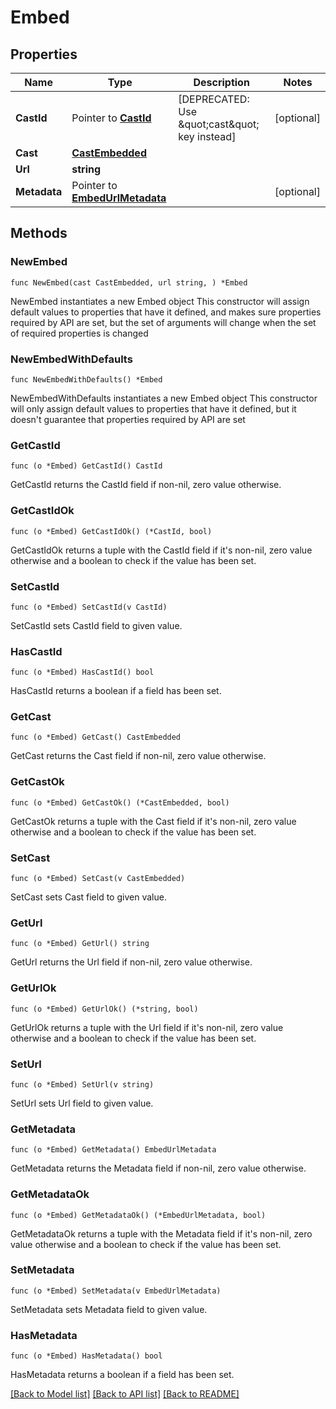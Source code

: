 # Embed

## Properties

Name | Type | Description | Notes
------------ | ------------- | ------------- | -------------
**CastId** | Pointer to [**CastId**](CastId.md) | [DEPRECATED: Use \&quot;cast\&quot; key instead] | [optional] 
**Cast** | [**CastEmbedded**](CastEmbedded.md) |  | 
**Url** | **string** |  | 
**Metadata** | Pointer to [**EmbedUrlMetadata**](EmbedUrlMetadata.md) |  | [optional] 

## Methods

### NewEmbed

`func NewEmbed(cast CastEmbedded, url string, ) *Embed`

NewEmbed instantiates a new Embed object
This constructor will assign default values to properties that have it defined,
and makes sure properties required by API are set, but the set of arguments
will change when the set of required properties is changed

### NewEmbedWithDefaults

`func NewEmbedWithDefaults() *Embed`

NewEmbedWithDefaults instantiates a new Embed object
This constructor will only assign default values to properties that have it defined,
but it doesn't guarantee that properties required by API are set

### GetCastId

`func (o *Embed) GetCastId() CastId`

GetCastId returns the CastId field if non-nil, zero value otherwise.

### GetCastIdOk

`func (o *Embed) GetCastIdOk() (*CastId, bool)`

GetCastIdOk returns a tuple with the CastId field if it's non-nil, zero value otherwise
and a boolean to check if the value has been set.

### SetCastId

`func (o *Embed) SetCastId(v CastId)`

SetCastId sets CastId field to given value.

### HasCastId

`func (o *Embed) HasCastId() bool`

HasCastId returns a boolean if a field has been set.

### GetCast

`func (o *Embed) GetCast() CastEmbedded`

GetCast returns the Cast field if non-nil, zero value otherwise.

### GetCastOk

`func (o *Embed) GetCastOk() (*CastEmbedded, bool)`

GetCastOk returns a tuple with the Cast field if it's non-nil, zero value otherwise
and a boolean to check if the value has been set.

### SetCast

`func (o *Embed) SetCast(v CastEmbedded)`

SetCast sets Cast field to given value.


### GetUrl

`func (o *Embed) GetUrl() string`

GetUrl returns the Url field if non-nil, zero value otherwise.

### GetUrlOk

`func (o *Embed) GetUrlOk() (*string, bool)`

GetUrlOk returns a tuple with the Url field if it's non-nil, zero value otherwise
and a boolean to check if the value has been set.

### SetUrl

`func (o *Embed) SetUrl(v string)`

SetUrl sets Url field to given value.


### GetMetadata

`func (o *Embed) GetMetadata() EmbedUrlMetadata`

GetMetadata returns the Metadata field if non-nil, zero value otherwise.

### GetMetadataOk

`func (o *Embed) GetMetadataOk() (*EmbedUrlMetadata, bool)`

GetMetadataOk returns a tuple with the Metadata field if it's non-nil, zero value otherwise
and a boolean to check if the value has been set.

### SetMetadata

`func (o *Embed) SetMetadata(v EmbedUrlMetadata)`

SetMetadata sets Metadata field to given value.

### HasMetadata

`func (o *Embed) HasMetadata() bool`

HasMetadata returns a boolean if a field has been set.


[[Back to Model list]](../README.md#documentation-for-models) [[Back to API list]](../README.md#documentation-for-api-endpoints) [[Back to README]](../README.md)



